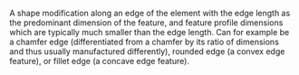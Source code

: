 A shape modification along an edge of the element with the edge length as the predominant dimension of the feature, and feature profile dimensions which are typically much smaller than the edge length.  Can for example be a chamfer edge (differentiated from a chamfer by its ratio of dimensions and thus usually manufactured differently), rounded edge (a convex edge feature), or fillet edge (a concave edge feature).